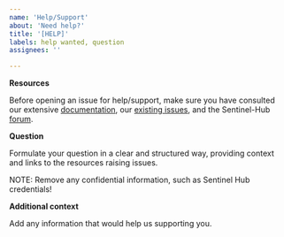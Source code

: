 ```yaml
---
name: 'Help/Support'
about: 'Need help?'
title: '[HELP]'
labels: help wanted, question
assignees: ''

---
```


**Resources**

Before opening an issue for help/support, make sure you have consulted our extensive [documentation](https://eo-learn.readthedocs.io/en/latest/), our [existing issues](https://github.com/sentinel-hub/eo-learn/issues), and the Sentinel-Hub [forum](https://forum.sentinel-hub.com/).

**Question**

Formulate your question in a clear and structured way, providing context and links to the resources raising issues.

NOTE: Remove any confidential information, such as Sentinel Hub credentials!

**Additional context**

Add any information that would help us supporting you.
